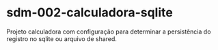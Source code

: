# sdm-002-calculadora-sqlite
Projeto calculadora com configuração para determinar a persistência do registro no sqlite ou arquivo de shared.
